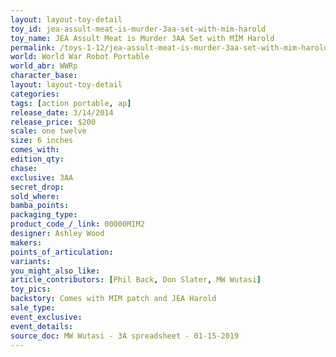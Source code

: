 ```yaml
---
layout: layout-toy-detail 
toy_id: jea-assult-meat-is-murder-3aa-set-with-mim-harold
toy_name: JEA Assult Meat is Murder 3AA Set with MIM Harold
permalink: /toys-1-12/jea-assult-meat-is-murder-3aa-set-with-mim-harold.html
world: World War Robot Portable
world_abr: WWRp
character_base: 
layout: layout-toy-detail
categories: 
tags: [action portable, ap] 
release_date: 3/14/2014
release_price: $200 
scale: one twelve
size: 6 inches
comes_with: 
edition_qty: 
chase: 
exclusive: 3AA
secret_drop: 
sold_where: 
bamba_points: 
packaging_type: 
product_code_/_link: 00000MIM2
designer: Ashley Wood
makers: 
points_of_articulation: 
variants: 
you_might_also_like: 
article_contributors: [Phil Back, Don Slater, MW Wutasi]
toy_pics: 
backstory: Comes with MIM patch and JEA Harold
sale_type: 
event_exclusive: 
event_details: 
source_doc: MW Wutasi - 3A spreadsheet - 01-15-2019
---
```

